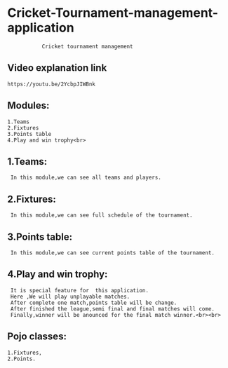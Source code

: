 # Cricket-Tournament-management-application

			   Cricket tournament management 	
			   
##  Video explanation link
	https://youtu.be/2YcbpJIWBnk
	

##  Modules:
	1.Teams
	2.Fixtures
	3.Points table
	4.Play and win trophy<br>


## 1.Teams:
     In this module,we can see all teams and players.

## 2.Fixtures:
     In this module,we can see full schedule of the tournament.

## 3.Points table:
     In this module,we can see current points table of the tournament.

## 4.Play and win trophy:
     It is special feature for  this application.
     Here ,We will play unplayable matches.
     After complete one match,points table will be change.
     After finished the league,semi final and final matches will come.
     Finally,winner will be anounced for the final match winner.<br><br>

## Pojo classes:
    1.Fixtures,
    2.Points.
    
    
